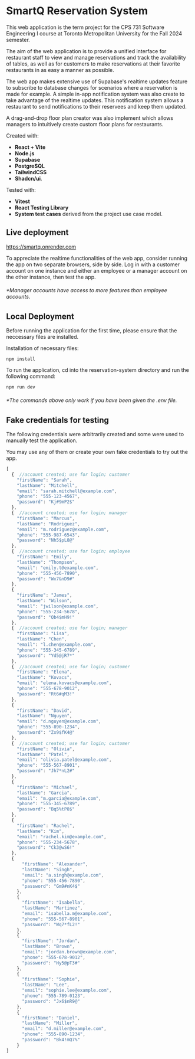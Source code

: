 # SmartQ Reservation System

This web application is the term project for the CPS 731 Software Engineering I course at Toronto Metropolitan University for the Fall 2024 semester.

The aim of the web application is to provide a unified interface for restaurant staff to view and manage reservations and track the availability of tables, as well as for customers to make reservations at their favorite restaurants in as easy a manner as possible.

The web app makes extensive use of Supabase's realtime updates feature to subscribe to database changes for scenarios where a reservation is made for example. A simple in-app notification system was also create to take advantage of the realtime updates. This notification system allows a restaurant to send notifications to their reservees and keep them updated.

A drag-and-drop floor plan creator was also implement which allows managers to intuitively create custom floor plans for restaurants.

Created with: 
- **React + Vite**
- **Node.js**
- **Supabase**
- **PostgreSQL**
- **TailwindCSS**
- **Shadcn/ui**.
  
Tested with: 
- **Vitest**
- **React Testing Library**
- **System test cases** derived from the project use case model.


Live deployment
---
https://smartq.onrender.com

To appreciate the realtime functionalities of the web app, consider running the app on two separate browsers, side by side. Log in with a customer account on one instance and either an employee or a manager account on the other instance, then test the app. 

###### *Manager accounts have access to more features than employee accounts.

Local Deployment
---
Before running the application for the first time, please ensure that the neccessary files are installed.


Installation of necessary files: 
```
npm install 
```

To run the application, cd into the reservation-system directory and run the following command: 
```
npm run dev
```

###### *The commands above only work if you have been given the .env file.

Fake credentials for testing
---
The following credentials were arbitrarily created and some were used to manually test the application. 


You may use any of them or create your own fake credentials to try out the app.

```javascript
[
  {  //account created; use for login; customer
    "firstName": "Sarah",
    "lastName": "Mitchell",
    "email": "sarah.mitchell@example.com",
    "phone": "555-123-4567",
    "password": "Kj#9mP2$"
  },
  {  //account created; use for login; manager
    "firstName": "Marcus",
    "lastName": "Rodriguez",
    "email": "m.rodriguez@example.com",
    "phone": "555-987-6543",
    "password": "Nh5$pL8@"
  },
  {  //account created; use for login; employee
    "firstName": "Emily",
    "lastName": "Thompson",
    "email": "emily.t@example.com",
    "phone": "555-456-7890",
    "password": "Wx7&nD9#"
  },
  {
    "firstName": "James",
    "lastName": "Wilson",
    "email": "jwilson@example.com",
    "phone": "555-234-5678",
    "password": "Qb4$mH9!"
  },
  {  //account created; use for login; manager
    "firstName": "Lisa",
    "lastName": "Chen",
    "email": "l.chen@example.com",
    "phone": "555-345-6789",
    "password": "Yd5@jR7*"
  },
  {  //account created; use for login; customer
    "firstName": "Elena",
    "lastName": "Kovacs",
    "email": "elena.kovacs@example.com",
    "phone": "555-678-9012",
    "password": "Rt6#qM3!"
  },
  {
    "firstName": "David",
    "lastName": "Nguyen",
    "email": "d.nguyen@example.com",
    "phone": "555-890-1234",
    "password": "Zx9$fK4@"
  },
  {  //account created; use for login; customer
    "firstName": "Olivia",
    "lastName": "Patel",
    "email": "olivia.patel@example.com",
    "phone": "555-567-8901",
    "password": "Jh7*nL2#"
  },
  {
    "firstName": "Michael",
    "lastName": "Garcia",
    "email": "m.garcia@example.com",
    "phone": "555-345-6789",
    "password": "Bq5%tP8$"
  },
  {
    "firstName": "Rachel",
    "lastName": "Kim",
    "email": "rachel.kim@example.com",
    "phone": "555-234-5678",
    "password": "Ck3@wS6!"
  },
  {
      "firstName": "Alexander",
      "lastName": "Singh",
      "email": "a.singh@example.com",
      "phone": "555-456-7890",
      "password": "Gm9#nK4$"
    },
    {
      "firstName": "Isabella",
      "lastName": "Martinez",
      "email": "isabella.m@example.com",
      "phone": "555-567-8901",
      "password": "Wq7*fL2!"
    },
    {
      "firstName": "Jordan",
      "lastName": "Brown",
      "email": "jordan.brown@example.com",
      "phone": "555-678-9012",
      "password": "Hy5@pT3#"
    },
    {
      "firstName": "Sophie",
      "lastName": "Lee",
      "email": "sophie.lee@example.com",
      "phone": "555-789-0123",
      "password": "Jx6$nR9@"
    },
    {
      "firstName": "Daniel",
      "lastName": "Miller",
      "email": "d.miller@example.com",
      "phone": "555-890-1234",
      "password": "Bk4!mQ7%"
    }
]

```
